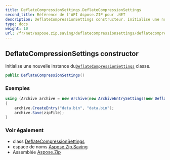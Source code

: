 ```yaml
---
title: DeflateCompressionSettings.DeflateCompressionSettings
second_title: Référence de l'API Aspose.ZIP pour .NET
description: DeflateCompressionSettings constructeur. Initialise une nouvelle instance duDeflateCompressionSettings classe.
type: docs
weight: 10
url: /fr/net/aspose.zip.saving/deflatecompressionsettings/deflatecompressionsettings/
---
```

## DeflateCompressionSettings constructor

Initialise une nouvelle instance du[`DeflateCompressionSettings`](../) classe.

```csharp
public DeflateCompressionSettings()
```

### Exemples

```csharp
using (Archive archive = new Archive(new ArchiveEntrySettings(new DeflateCompressionSettings())))
{
    archive.CreateEntry("data.bin", "data.bin");                   
    archive.Save(zipFile);
}
```

### Voir également

* class [DeflateCompressionSettings](../)
* espace de noms [Aspose.Zip.Saving](../../deflatecompressionsettings/)
* Assemblée [Aspose.Zip](../../../)


